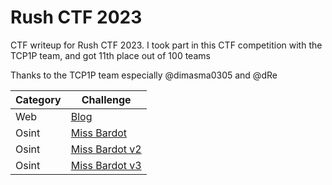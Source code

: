 # Rush CTF 2023
CTF writeup for Rush CTF 2023. I took part in this CTF competition with the TCP1P team, and got 11th place out of 100 teams

Thanks to the TCP1P team especially @dimasma0305 and @dRe

| Category | Challenge
| --- | --- |
| Web | [Blog](/Rush%20CTF%202023/Blog/)
| Osint | [Miss Bardot](/Rush%20CTF%202023/Miss%20Bardot/)
| Osint | [Miss Bardot v2](/Rush%20CTF%202023/Miss%20Bardot%20v2/)
| Osint | [Miss Bardot v3](/Rush%20CTF%202023/Miss%20Bardot%20v3/)